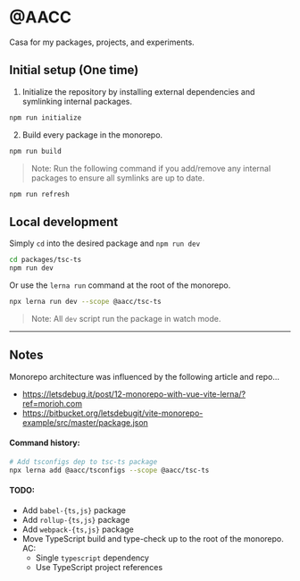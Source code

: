 # @AACC

Casa for my packages, projects, and experiments.

## Initial setup (One time)

1. Initialize the repository by installing external dependencies and symlinking internal packages.

```sh
npm run initialize
```

2. Build every package in the monorepo.

```sh
npm run build
```

> Note: Run the following command if you add/remove any internal packages to ensure all symlinks are up to date.

```sh
npm run refresh
```

## Local development

Simply `cd` into the desired package and `npm run dev`

```sh
cd packages/tsc-ts
npm run dev
```

Or use the `lerna run` command at the root of the monorepo.

```sh
npx lerna run dev --scope @aacc/tsc-ts
```

> Note: All `dev` script run the package in watch mode.

---

## Notes

Monorepo architecture was influenced by the following article and repo...

- https://letsdebug.it/post/12-monorepo-with-vue-vite-lerna/?ref=morioh.com
- https://bitbucket.org/letsdebugit/vite-monorepo-example/src/master/package.json

#### Command history:

```sh
# Add tsconfigs dep to tsc-ts package
npx lerna add @aacc/tsconfigs --scope @aacc/tsc-ts
```

#### TODO:

- Add `babel-{ts,js}` package
- Add `rollup-{ts,js}` package
- Add `webpack-{ts,js}` package
- Move TypeScript build and type-check up to the root of the monorepo. AC:
  - Single `typescript` dependency
  - Use TypeScript project references
